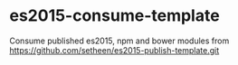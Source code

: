 # es2015-consume-template
Consume published es2015, npm and bower modules from https://github.com/setheen/es2015-publish-template.git
